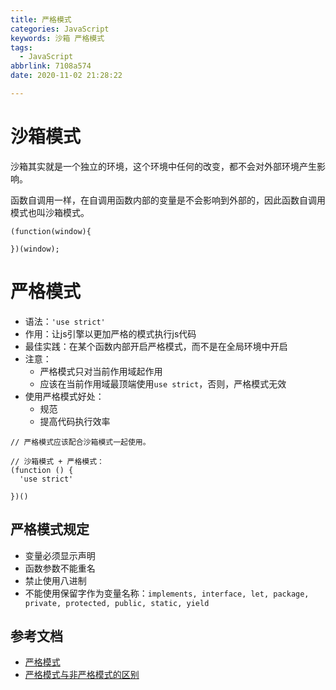 ```yaml
---
title: 严格模式
categories: JavaScript
keywords: 沙箱 严格模式
tags:
  - JavaScript
abbrlink: 7108a574
date: 2020-11-02 21:28:22

---
```

# 沙箱模式

沙箱其实就是一个独立的环境，这个环境中任何的改变，都不会对外部环境产生影响。

函数自调用一样，在自调用函数内部的变量是不会影响到外部的，因此函数自调用模式也叫沙箱模式。
<!--more-->
```
(function(window){
    
})(window);
```



# 严格模式

- 语法：`'use strict'`
- 作用：让js引擎以更加严格的模式执行js代码
- 最佳实践：在某个函数内部开启严格模式，而不是在全局环境中开启
- 注意： 
  - 严格模式只对当前作用域起作用
  - 应该在当前作用域最顶端使用`use strict`，否则，严格模式无效
- 使用严格模式好处：
  - 规范 
  - 提高代码执行效率

```
// 严格模式应该配合沙箱模式一起使用。

// 沙箱模式 + 严格模式：
(function () {
  'use strict'
    
})()
```

## 严格模式规定

- 变量必须显示声明
- 函数参数不能重名
- 禁止使用八进制
- 不能使用保留字作为变量名称：`implements, interface, let, package, private, protected, public, static, yield`

## 参考文档

- [严格模式](https://developer.mozilla.org/zh-CN/docs/Web/JavaScript/Reference/Strict_mode)
- [严格模式与非严格模式的区别](https://developer.mozilla.org/zh-CN/docs/Web/JavaScript/Reference/Strict_mode/Transitioning_to_strict_mode)
